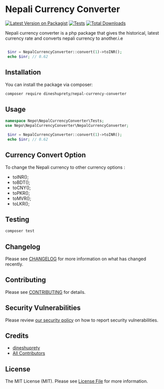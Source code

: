 
# Nepali Currency Converter

[![Latest Version on Packagist](https://img.shields.io/packagist/v/dineshuprety/nepal-currency-converter.svg?style=flat-square)](https://packagist.org/packages/dineshuprety/nepal-currency-converter)
[![Tests](https://github.com/dineshuprety/nepal-currency-converter/actions/workflows/run-tests.yml/badge.svg?branch=main)](https://github.com/dineshuprety/nepal-currency-converter/actions/workflows/run-tests.yml)
[![Total Downloads](https://img.shields.io/packagist/dt/dineshuprety/nepal-currency-converter.svg?style=flat-square)](https://packagist.org/packages/dineshuprety/nepal-currency-converter)

Nepali currency converter is a php package that gives the historical, latest currency rate and converts nepali currency to another.i.e
```php

 $inr = NepalCurrencyConverter::convert(1)->toINR();
 echo $inr; // 0.62

```

## Installation

You can install the package via composer:

```bash
composer require dineshuprety/nepal-currency-converter
```

## Usage

```php
namespace Nepo\NepalCurrencyConverter\Tests;
use Nepo\NepalCurrencyConverter\NepalCurrencyConverter;

 $inr = NepalCurrencyConverter::convert(1)->toINR();
 echo $inr; // 0.62

```
## Currency Convert Option
To change the Nepali currency to other currency options : 
* toINR();
* toBDT();
* toCNY();
* toPKR();
* toMVR();
* toLKR();

## Testing

```bash
composer test
```

## Changelog

Please see [CHANGELOG](CHANGELOG.md) for more information on what has changed recently.

## Contributing

Please see [CONTRIBUTING](https://github.com/spatie/.github/blob/main/CONTRIBUTING.md) for details.

## Security Vulnerabilities

Please review [our security policy](../../security/policy) on how to report security vulnerabilities.

## Credits

- [dineshuprety](https://github.com/dineshuprety)
- [All Contributors](../../contributors)

## License

The MIT License (MIT). Please see [License File](LICENSE.md) for more information.
